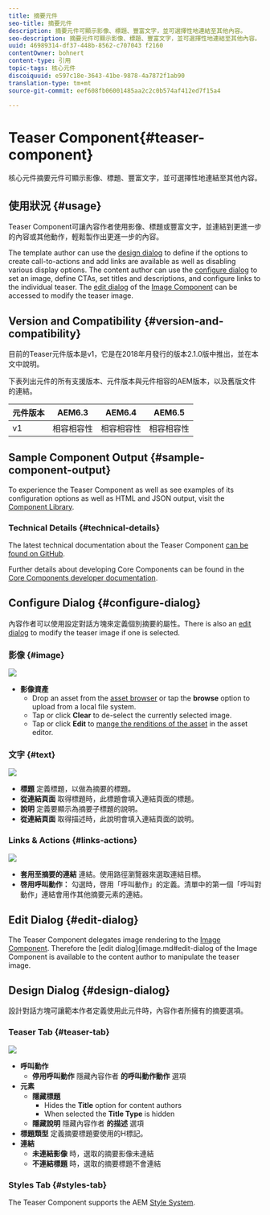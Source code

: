 ```yaml
---
title: 摘要元件
seo-title: 摘要元件
description: 摘要元件可顯示影像、標題、豐富文字，並可選擇性地連結至其他內容。
seo-description: 摘要元件可顯示影像、標題、豐富文字，並可選擇性地連結至其他內容。
uuid: 46989314-df37-448b-8562-c707043 f2160
contentOwner: bohnert
content-type: 引用
topic-tags: 核心元件
discoiquuid: e597c18e-3643-41be-9878-4a7872f1ab90
translation-type: tm+mt
source-git-commit: eef608fb06001485aa2c2c0b574af412ed7f15a4

---
```



# Teaser Component{#teaser-component}

核心元件摘要元件可顯示影像、標題、豐富文字，並可選擇性地連結至其他內容。

## 使用狀況 {#usage}

Teaser Component可讓內容作者使用影像、標題或豐富文字，並連結到更進一步的內容或其他動作，輕鬆製作出更進一步的內容。

The template author can use the [design dialog](#design-dialog) to define if the options to create call-to-actions and add links are available as well as disabling various display options. The content author can use the [configure dialog](#configure-dialog) to set an image, define CTAs, set titles and descriptions, and configure links to the individual teaser. The [edit dialog](image.md#edit-dialog) of the [Image Component](image.md) can be accessed to modify the teaser image.

## Version and Compatibility {#version-and-compatibility}

目前的Teaser元件版本是v1，它是在2018年月發行的版本2.1.0版中推出，並在本文中說明。

下表列出元件的所有支援版本、元件版本與元件相容的AEM版本，以及舊版文件的連結。

| 元件版本 | AEM6.3 | AEM6.4 | AEM6.5 |
|---|---|---|---|
| v1 | 相容相容性 | 相容相容性 | 相容相容性 |

## Sample Component Output {#sample-component-output}

To experience the Teaser Component as well as see examples of its configuration options as well as HTML and JSON output, visit the [Component Library](http://opensource.adobe.com/aem-core-wcm-components/library/teaser.html).

### Technical Details {#technical-details}

The latest technical documentation about the Teaser Component [can be found on GitHub](https://github.com/adobe/aem-core-wcm-components/blob/master/content/src/content/jcr_root/apps/core/wcm/components/teaser/v1/teaser).

Further details about developing Core Components can be found in the [Core Components developer documentation](developing.md).

## Configure Dialog {#configure-dialog}

內容作者可以使用設定對話方塊來定義個別摘要的屬性。There is also an [edit dialog](#edit-dialog) to modify the teaser image if one is selected.

### 影像 {#image}

![](assets/screen_shot_2018-07-03at104125.png)

* **影像資產**
   * Drop an asset from the [asset browser](https://helpx.adobe.com/experience-manager/6-5/sites/authoring/using/author-environment-tools.html) or tap the **browse** option to upload from a local file system.
   * Tap or click **Clear** to de-select the currently selected image.
   * Tap or click **Edit** to [mange the renditions of the asset](https://helpx.adobe.com/experience-manager/6-5/assets/using/managing-assets-touch-ui.html) in the asset editor.

### 文字 {#text}

![](assets/screen_shot_2018-07-03at104138.png)

* **標題** 定義標題，以做為摘要的標題。
* **從連結頁面** 取得標題時，此標題會填入連結頁面的標題。
* **說明** 定義要顯示為摘要子標題的說明。
* **從連結頁面** 取得描述時，此說明會填入連結頁面的說明。

### Links &amp; Actions {#links-actions}

![](assets/screen_shot_2018-07-03at104146.png)

* **套用至摘要的連結** 連結。使用路徑瀏覽器來選取連結目標。
* **啓用呼叫動作：** 勾選時，啓用「呼叫動作」的定義。清單中的第一個「呼叫對動作」連結會用作其他摘要元素的連結。

## Edit Dialog {#edit-dialog}

The Teaser Component delegates image rendering to the [Image Component](image.md). Therefore the [edit dialog](image.md#edit-dialog of the Image Component is available to the content author to manipulate the teaser image.

## Design Dialog {#design-dialog}

設計對話方塊可讓範本作者定義使用此元件時，內容作者所擁有的摘要選項。

### Teaser Tab {#teaser-tab}

![](assets/screen_shot_2018-07-03at105958.png)

* **呼叫動作**
   * **停用呼叫動作** 隱藏內容作者 **的呼叫動作動作** 選項
* **元素**
   * **隱藏標題**
      * Hides the **Title** option for content authors
      * When selected the **Title Type** is hidden
   * **隱藏說明** 隱藏內容作者 **的描述** 選項
* **標題類型** 定義摘要標題要使用的H標記。
* **連結**
   * **未連結影像** 時，選取的摘要影像未連結
   * **不連結標題** 時，選取的摘要標題不會連結

### Styles Tab {#styles-tab}

The Teaser Component supports the AEM [Style System](authoring.md#component-styling).
